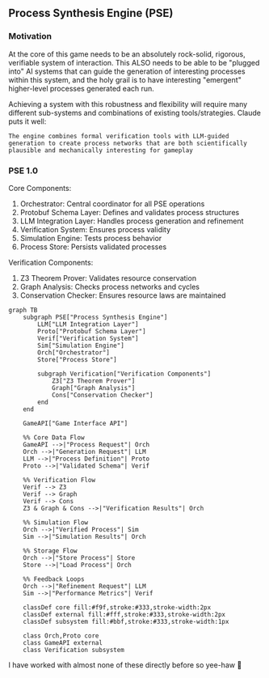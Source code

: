 ## Process Synthesis Engine (PSE)

### Motivation
At the core of this game needs to be an absolutely rock-solid, rigorous, verifiable system of interaction. This ALSO needs to be able to be "plugged into" AI systems that can guide the generation of interesting processes within this system, and the holy grail is to have interesting "emergent" higher-level processes generated each run.

Achieving a system with this robustness and flexibility will require many different sub-systems and combinations of existing tools/strategies.
Claude puts it well:
```
The engine combines formal verification tools with LLM-guided generation to create process networks that are both scientifically plausible and mechanically interesting for gameplay
```

### PSE 1.0
Core Components:
1. Orchestrator: Central coordinator for all PSE operations
2. Protobuf Schema Layer: Defines and validates process structures
3. LLM Integration Layer: Handles process generation and refinement
4. Verification System: Ensures process validity
5. Simulation Engine: Tests process behavior
6. Process Store: Persists validated processes

Verification Components:
1. Z3 Theorem Prover: Validates resource conservation
2. Graph Analysis: Checks process networks and cycles
3. Conservation Checker: Ensures resource laws are maintained

```mermaid
graph TB
    subgraph PSE["Process Synthesis Engine"]
        LLM["LLM Integration Layer"]
        Proto["Protobuf Schema Layer"]
        Verif["Verification System"]
        Sim["Simulation Engine"]
        Orch["Orchestrator"]
        Store["Process Store"]

        subgraph Verification["Verification Components"]
            Z3["Z3 Theorem Prover"]
            Graph["Graph Analysis"]
            Cons["Conservation Checker"]
        end
    end

    GameAPI["Game Interface API"]

    %% Core Data Flow
    GameAPI -->|"Process Request"| Orch
    Orch -->|"Generation Request"| LLM
    LLM -->|"Process Definition"| Proto
    Proto -->|"Validated Schema"| Verif
    
    %% Verification Flow
    Verif --> Z3
    Verif --> Graph
    Verif --> Cons
    Z3 & Graph & Cons -->|"Verification Results"| Orch
    
    %% Simulation Flow
    Orch -->|"Verified Process"| Sim
    Sim -->|"Simulation Results"| Orch
    
    %% Storage Flow
    Orch -->|"Store Process"| Store
    Store -->|"Load Process"| Orch
    
    %% Feedback Loops
    Orch -->|"Refinement Request"| LLM
    Sim -->|"Performance Metrics"| Verif

    classDef core fill:#f9f,stroke:#333,stroke-width:2px
    classDef external fill:#fff,stroke:#333,stroke-width:2px
    classDef subsystem fill:#bbf,stroke:#333,stroke-width:1px
    
    class Orch,Proto core
    class GameAPI external
    class Verification subsystem
```

I have worked with almost none of these directly before so yee-haw 🤠
